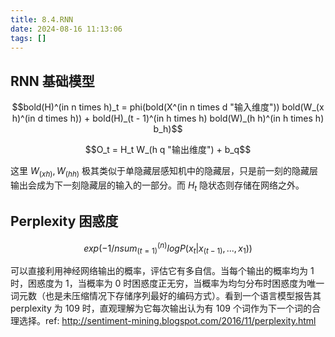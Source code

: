 ```yaml
---
title: 8.4.RNN
date: 2024-08-16 11:13:06
tags: []
---
```

## RNN 基础模型

$$bold(H)^(in n times h)_t = phi(bold(X^(in n times d "输入维度")) bold(W_(x h)^(in d times h)) + bold(H)_(t - 1)^(in h times h) bold(W)_(h h)^(in h times h) b_h)$$

$$O_t = H_t W_(h q "输出维度") + b_q$$

这里 $W_(x h), W_(h h)$ 极其类似于单隐藏层感知机中的隐藏层，只是前一刻的隐藏层输出会成为下一刻隐藏层的输入的一部分。而 $H_t$ 隐状态则存储在网络之外。

## Perplexity 困惑度

$$exp(- 1 / n sum_(t = 1)^(n) log P(x_t | x_(t - 1), ..., x_1))$$

可以直接利用神经网络输出的概率，评估它有多自信。当每个输出的概率均为 $1$ 时，困惑度为 $1$，当概率为 $0$ 时困惑度正无穷，当概率为均匀分布时困惑度为唯一词元数（也是未压缩情况下存储序列最好的编码方式）。看到一个语言模型报告其 perplexity 为 $109$ 时，直观理解为它每次输出认为有 $109$ 个词作为下一个词的合理选择。ref: http://sentiment-mining.blogspot.com/2016/11/perplexity.html
